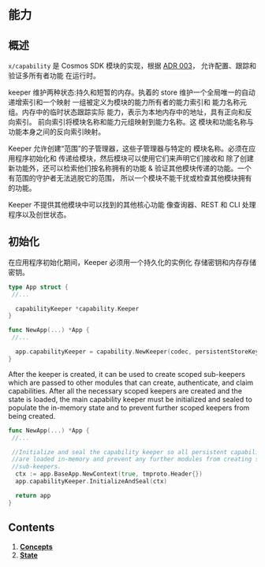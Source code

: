 # `能力`

## 概述

`x/capability` 是 Cosmos SDK 模块的实现，根据 [ADR 003](./../../../docs/architecture/adr-003-dynamic-capability-store.md)，
允许配置、跟踪和验证多所有者功能
在运行时。

keeper 维护两种状态:持久和短暂的内存。执着的
store 维护一个全局唯一的自动递增索引和一个映射
一组被定义为模块的能力所有者的能力索引和
能力名称元组。内存中的临时状态跟踪实际
能力，表示为本地内存中的地址，具有正向和反向索引。
前向索引将模块名称和能力元组映射到能力名称。这
模块和功能名称与功能本身之间的反向索引映射。

Keeper 允许创建“范围”的子管理器，这些子管理器与特定的
模块名称。必须在应用程序初始化和
传递给模块，然后模块可以使用它们来声明它们接收和
除了创建新功能外，还可以检索他们按名称拥有的功能
& 验证其他模块传递的功能。一个有范围的守护者无法逃脱它的范围，
所以一个模块不能干扰或检查其他模块拥有的功能。

Keeper 不提供其他模块中可以找到的其他核心功能
像查询器、REST 和 CLI 处理程序以及创世状态。

## 初始化

在应用程序初始化期间，Keeper 必须用一个持久化的实例化
存储密钥和内存存储密钥。 

```go
type App struct {
 //...

  capabilityKeeper *capability.Keeper
}

func NewApp(...) *App {
 //...

  app.capabilityKeeper = capability.NewKeeper(codec, persistentStoreKey, memStoreKey)
}
```

After the keeper is created, it can be used to create scoped sub-keepers which
are passed to other modules that can create, authenticate, and claim capabilities.
After all the necessary scoped keepers are created and the state is loaded, the
main capability keeper must be initialized and sealed to populate the in-memory
state and to prevent further scoped keepers from being created.

```go
func NewApp(...) *App {
 //...

 //Initialize and seal the capability keeper so all persistent capabilities
 //are loaded in-memory and prevent any further modules from creating scoped
 //sub-keepers.
  ctx := app.BaseApp.NewContext(true, tmproto.Header{})
  app.capabilityKeeper.InitializeAndSeal(ctx)

  return app
}
```

## Contents

1. **[Concepts](01_concepts.md)**
2. **[State](02_state.md)**
